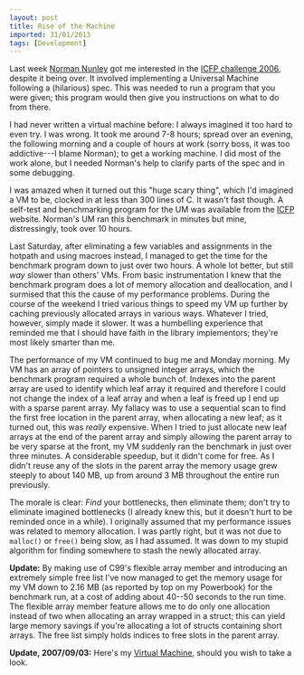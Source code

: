 ```yaml
---
layout: post
title: Rise of the Machine
imported: 31/01/2013
tags: [Development]
---
```


Last week [Norman Nunley](http://www.google.com/search?q=Norman+Nunley) got me
interested in the [ICFP challenge 2006](http://icfpcontest.org/), despite it
being over. It involved implementing a Universal Machine following a (hilarious) spec.
This was needed to run a program that you were given; this program would then give you
instructions on what to do from there.

I had never written a virtual machine before: I always imagined it too hard to even try. I
was wrong. It took me around 7-8 hours; spread over an evening, the following morning and
a couple of hours at work (sorry boss, it was too addictive---I blame Norman); to get a
working machine. I did most of the work alone, but I needed Norman's help to clarify parts
of the spec and in some debugging.

I was amazed when it turned out this "huge scary thing", which I'd imagined a VM to be,
clocked in at less than 300 lines of C. It wasn't fast though. A self-test and
benchmarking program for the UM was available from the [ICFP](http://icfpcontest.org/)
website. Norman's UM ran this benchmark in minutes but mine, distressingly, took over 10
hours.

Last Saturday, after eliminating a few variables and assignments in the hotpath and using
macroes instead, I managed to get the time for the benchmark program down to just over two
hours. A whole lot better, but still *way* slower than others' VMs. From basic
instrumentation I knew that the benchmark program does a lot of memory allocation and
deallocation, and I surmised that this the cause of my performance problems. During the
course of the weekend I tried various things to speed my VM up further by caching
previously allocated arrays in various ways. Whatever I tried, however, simply made it
slower. It was a humbelling experience that reminded me that I should have faith in the
library implementors; they're most likely smarter than me.

The performance of my VM continued to bug me and Monday morning. My VM has an array of
pointers to unsigned integer arrays, which the benchmark program required a whole bunch
of. Indexes into the parent array are used to identify which leaf array it required and
therefore I could not change the index of a leaf array and when a leaf is freed up I end
up with a sparse parent array. My fallacy was to use a sequential scan to find the first
free location in the parent array, when allocating a new leaf; as it turned out, this was
*really* expensive. When I tried to just allocate new leaf arrays at the end of the parent
array and simply allowing the parent array to be very sparse at the front, my VM suddenly
ran the benchmark in just over three minutes. A considerable speedup, but it didn't come
for free. As I didn't reuse any of the slots in the parent array the memory usage grew
steeply to about 140 MB, up from around 3 MB throughout the entire run previously.

The morale is clear: *Find* your bottlenecks, then eliminate them; don't try to eliminate
imagined bottlenecks (I already knew this, but it doesn't hurt to be reminded once in a
while). I originally assumed that my performance issues was related to memory allocation.
I was partly right, but it was not due to `malloc()` or `free()` being slow, as I had
assumed. It was down to my stupid algorithm for finding somewhere to stash the newly
allocated array.

**Update:** By making use of C99's flexible array member and introducing an
extremely simple free list I've now managed to get the memory usage for my VM down to 2.16
MB (as reported by top on my Powerbook) for the benchmark run, at a cost of adding about
40--50 seconds to the run time. The flexible array member feature allows me to do only one
allocation instead of two when allocating an array wrapped in a struct; this can yield
large memory savings if you're allocating a lot of structs containing short arrays. The
free list simply holds indices to free slots in the parent array.

**Update, 2007/09/03:** Here's my [Virtual
Machine](https://github.com/stig/icfp2006/blob/master/um.c), should you wish to take a
look.
